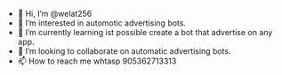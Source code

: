- 👋 Hi, I’m @welat256
- 👀 I’m interested in automotic advertising bots. 
- 🌱 I’m currently learning ist possible create a bot that advertise on any app. 
- 💞️ I’m looking to collaborate on automatic advertising bots. 
- 📫 How to reach me whtasp 905362713313 

<!---
welat256/welat256 is a ✨ special ✨ repository because its `README.md` (this file) appears on your GitHub profile.
You can click the Preview link to take a look at your changes.
--->

